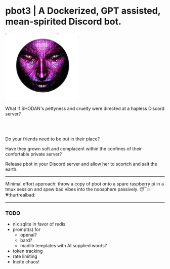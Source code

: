 # pbot3 | A Dockerized, GPT assisted, mean-spirited Discord bot. 

![](shodan_transparent.png)

What if SHODAN's pettyness and cruelty were directed at a hapless Discord server?

<br><br>

Do your friends need to be put in their place?

Have they grown soft and complacent within the confines of their confortable private server?

Release pbot in your Discord server and allow her to scortch and salt the earth.

-----

Minimal effort approach: throw a copy of pbot onto a spare raspberry pi in a tmux session and spew bad vibes into the noosphere passively. :sleeping::boom::broken_heart::hurtrealbad:

-----

### TODO

- nix sqlite in favor of redis
- prompt(s) for 
  - openai?
  - bard?
  - madlib templates with AI supplied words?
- token tracking
- rate limiting
- Incite chaos!




